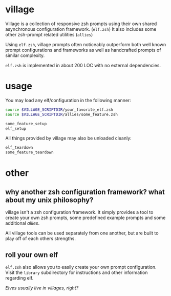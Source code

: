 # village

Village is a collection of responsive zsh prompts using their own shared asynchronous configuration framework. (`elf.zsh`)
It also includes some other zsh-prompt related utilities (`allies`)

Using `elf.zsh`, village prompts often noticeably outperform both well known prompt configurations and frameworks as well as handcrafted prompts of similar complexity.

`elf.zsh` is implemented in about 200 LOC with no external dependencies.

# usage

You may load any elf/configuration in the following manner:

```zsh
source $VILLAGE_SCRIPTDIR/your_favorite_elf.zsh
source $VILLAGE_SCRIPTDIR/allies/some_feature.zsh

some_feature_setup
elf_setup
```

All things provided by village may also be unloaded cleanly:

```zsh
elf_teardown
some_feature_teardown
```

# other

## why another zsh configuration framework? what about my unix philosophy?

village isn't a zsh configuration framework. It simply provides a tool to create your own zsh prompts,
some predefined example prompts and some additional *allies*.

All village tools can be used separately from one another, but are built to play off of each others strengths.

## roll your own elf

`elf.zsh` also allows you to easily create your own prompt configuration.
Visit the `library` subdirectory for instructions and other information regarding elf.

*Elves usually live in villages, right?*
